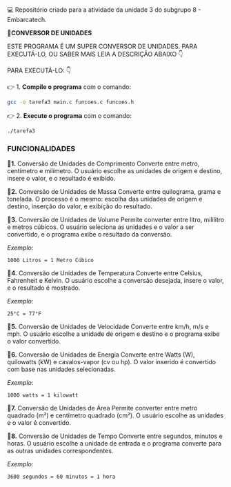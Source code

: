 💻 Repositório criado para a atividade da unidade 3 do subgrupo 8 - Embarcatech.

📝**CONVERSOR DE UNIDADES**

ESTE PROGRAMA É UM SUPER CONVERSOR DE UNIDADES. PARA EXECUTÁ-LO, OU SABER MAIS LEIA A DESCRIÇÃO ABAIXO 👇

PARA EXECUTÁ-LO: 👇

👉 1. **Compile o programa** com o comando:

```bash
gcc -o tarefa3 main.c funcoes.c funcoes.h
```

👉 2. **Execute o programa** com o comando:

```bash
./tarefa3
```

### FUNCIONALIDADES

📌**1.** Conversão de Unidades de Comprimento
Converte entre metro, centímetro e milímetro. O usuário escolhe as unidades de origem e destino, insere o valor, e o resultado é exibido.

📌**2.** Conversão de Unidades de Massa
Converte entre quilograma, grama e tonelada. O processo é o mesmo: escolha das unidades de origem e destino, inserção do valor, e exibição do resultado.

📌**3.** Conversão de Unidades de Volume
Permite converter entre litro, mililitro e metros cúbicos. O usuário seleciona as unidades e o valor a ser convertido, e o programa exibe o resultado da conversão.

_Exemplo:_

```
1000 Litros = 1 Metro Cúbico
```

📌**4.** Conversão de Unidades de Temperatura
Converte entre Celsius, Fahrenheit e Kelvin. O usuário escolhe a conversão desejada, insere o valor, e o resultado é mostrado.

_Exemplo:_

```
25°C = 77°F
```

📌**5.** Conversão de Unidades de Velocidade
Converte entre km/h, m/s e mph. O usuário escolhe a unidade de origem e destino e o programa exibe o valor convertido.

📌**6.** Conversão de Unidades de Energia
Converte entre Watts (W), quilowatts (kW) e cavalos-vapor (cv ou hp). O valor inserido é convertido com base nas unidades selecionadas.

_Exemplo:_

```
1000 watts = 1 kilowatt
```

📌**7.** Conversão de Unidades de Área
Permite converter entre metro quadrado (m²) e centímetro quadrado (cm²). O usuário escolhe as unidades e o valor é convertido.

📌**8.** Conversão de Unidades de Tempo
Converte entre segundos, minutos e horas. O usuário escolhe a unidade de entrada e o programa converte para as outras unidades correspondentes.

_Exemplo:_

```
3600 segundos = 60 minutos = 1 hora
```
